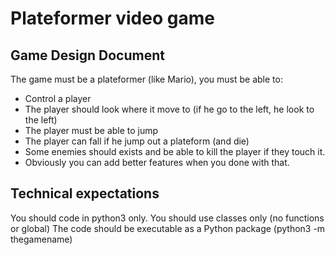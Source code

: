 # Plateformer video game

## Game Design Document

The game must be a plateformer (like Mario), you must be able to:

- Control a player
- The player should look where it move to (if he go to the left, he look to the left)
- The player must be able to jump
- The player can fall if he jump out a plateform (and die)
- Some enemies should exists and be able to kill the player if they touch it.
- Obviously you can add better features when you done with that.

## Technical expectations

You should code in python3 only.
You should use classes only (no functions or global)
The code should be executable as a Python package (python3 -m thegamename)


